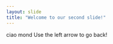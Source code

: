 ```yaml
---
layout: slide
title: "Welcome to our second slide!"
---
```

ciao mond
Use the left arrow to go back!
